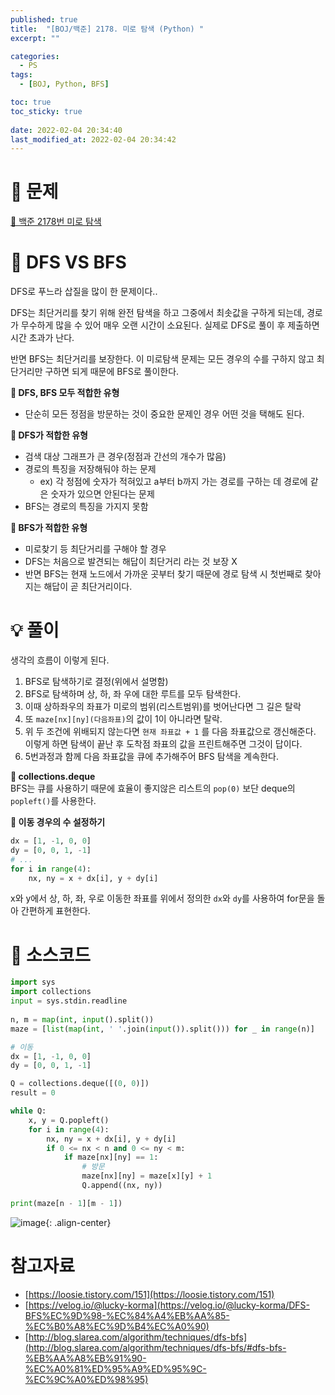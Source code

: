 ```yaml
---
published: true
title:  "[BOJ/백준] 2178. 미로 탐색 (Python) "
excerpt: ""

categories:
  - PS
tags:
  - [BOJ, Python, BFS]

toc: true
toc_sticky: true
 
date: 2022-02-04 20:34:40
last_modified_at: 2022-02-04 20:34:42
---
```

# 🔎 문제
[🔗 백준 2178번 미로 탐색](https://www.acmicpc.net/problem/2178)

# 🤔 DFS VS BFS
DFS로 푸느라 삽질을 많이 한 문제이다..

DFS는 최단거리를 찾기 위해 완전 탐색을 하고 그중에서 최솟값을 구하게 되는데, 경로가 무수하게 많을 수 있어 매우 오랜 시간이 소요된다. 실제로 DFS로 풀이 후 제출하면 시간 초과가 난다.

반면 BFS는 최단거리를 보장한다. 이 미로탐색 문제는 모든 경우의 수를 구하지 않고 최단거리만 구하면 되게 때문에 BFS로 풀이한다.

**📍 DFS, BFS 모두 적합한 유형**
- 단순히 모든 정점을 방문하는 것이 중요한 문제인 경우 어떤 것을 택해도 된다.

**📍 DFS가 적합한 유형**
- 검색 대상 그래프가 큰 경우(정점과 간선의 개수가 많음)
- 경로의 특징을 저장해둬야 하는 문제
  - ex) 각 정점에 숫자가 적혀있고 a부터 b까지 가는 경로를 구하는 데 경로에 같은 숫자가 있으면 안된다는 문제
- BFS는 경로의 특징을 가지지 못함

**📍 BFS가 적합한 유형**
- 미로찾기 등 최단거리를 구해야 할 경우
- DFS는 처음으로 발견되는 해답이 최단거리 라는 것 보장 X
- 반면 BFS는 현재 노드에서 가까운 곳부터 찾기 때문에 경로 탐색 시 첫번째로 찾아지는 해답이 곧 최단거리이다.

# 💡 풀이

생각의 흐름이 이렇게 된다.

1. BFS로 탐색하기로 결정(위에서 설명함)
2. BFS로 탐색하며 상, 하, 좌 우에 대한 루트를 모두 탐색한다.
3. 이때 상하좌우의 좌표가 미로의 범위(리스트범위)를 벗어난다면 그 길은 탈락
4. 또 `maze[nx][ny](다음좌표)`의 값이 1이 아니라면 탈락.
5. 위 두 조건에 위배되지 않는다면 `현재 좌표값 + 1` 를 다음 좌표값으로 갱신해준다. 이렇게 하면 탐색이 끝난 후 도착점 좌표의 값을 프린트해주면 그것이 답이다.
6. 5번과정과 함께 다음 좌표값을 큐에 추가해주어 BFS 탐색을 계속한다.

**📌 collections.deque**<br>
BFS는 큐를 사용하기 때문에 효율이 좋지않은 리스트의 `pop(0)` 보단 deque의 `popleft()`를 사용한다.

**📌 이동 경우의 수 설정하기**<br>
```python
dx = [1, -1, 0, 0]
dy = [0, 0, 1, -1]
# ...
for i in range(4):
    nx, ny = x + dx[i], y + dy[i]
```
x와 y에서 상, 하, 좌, 우로 이동한 좌표를 위에서 정의한 `dx`와 `dy`를 사용하여 for문을 돌아 간편하게 표현한다.


# 📃 소스코드
```python
import sys
import collections
input = sys.stdin.readline
    
n, m = map(int, input().split())    
maze = [list(map(int, ' '.join(input()).split())) for _ in range(n)]

# 이동
dx = [1, -1, 0, 0]
dy = [0, 0, 1, -1]

Q = collections.deque([(0, 0)])
result = 0

while Q:
    x, y = Q.popleft()
    for i in range(4):
        nx, ny = x + dx[i], y + dy[i]
        if 0 <= nx < n and 0 <= ny < m:
            if maze[nx][ny] == 1:
                # 방문
                maze[nx][ny] = maze[x][y] + 1
                Q.append((nx, ny))

print(maze[n - 1][m - 1])
```
![image](https://user-images.githubusercontent.com/67352902/152522252-4196fe88-8484-444e-b776-b21bb70539cd.png){: .align-center}


# 참고자료
- [https://loosie.tistory.com/151](https://loosie.tistory.com/151)
- [https://velog.io/@lucky-korma](https://velog.io/@lucky-korma/DFS-BFS%EC%9D%98-%EC%84%A4%EB%AA%85-%EC%B0%A8%EC%9D%B4%EC%A0%90)
- [http://blog.slarea.com/algorithm/techniques/dfs-bfs](http://blog.slarea.com/algorithm/techniques/dfs-bfs/#dfs-bfs-%EB%AA%A8%EB%91%90-%EC%A0%81%ED%95%A9%ED%95%9C-%EC%9C%A0%ED%98%95)